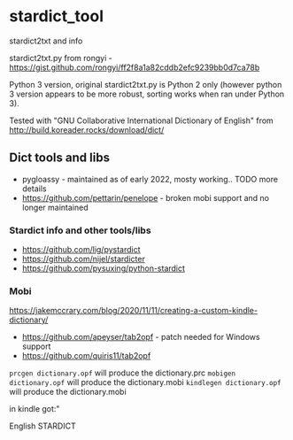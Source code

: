 # stardict_tool

stardict2txt and info



stardict2txt.py from rongyi - https://gist.github.com/rongyi/ff2f8a1a82cddb2efc9239bb0d7ca78b

Python 3 version, original stardict2txt.py is Python 2 only (however python 3 version appears to be more robust, sorting works when ran under Python 3).


Tested with "GNU Collaborative International Dictionary of English" from http://build.koreader.rocks/download/dict/


## Dict tools and libs

 * pygloassy - maintained as of early 2022, mosty working.. TODO more details
 * https://github.com/pettarin/penelope - broken mobi support and no longer maintained

### Stardict info and other tools/libs

  * https://github.com/lig/pystardict
  * https://github.com/nijel/stardicter
  * https://github.com/pysuxing/python-stardict

### Mobi


https://jakemccrary.com/blog/2020/11/11/creating-a-custom-kindle-dictionary/


  * https://github.com/apeyser/tab2opf - patch needed for Windows support
  * https://github.com/quiris11/tab2opf



`prcgen dictionary.opf` will produce the dictionary.prc
`mobigen dictionary.opf` will produce the dictionary.mobi
`kindlegen dictionary.opf` will produce the dictionary.mobi

in kindle got:"

  English
  STARDICT
